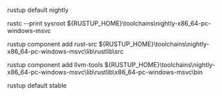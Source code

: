 rustup default nightly

rustc --print sysroot
${RUSTUP_HOME}\toolchains\nightly-x86_64-pc-windows-msvc

rustup component add rust-src
${RUSTUP_HOME}\toolchains\nightly-x86_64-pc-windows-msvc\lib\rustlib\src

rustup component add llvm-tools
${RUSTUP_HOME}\toolchains\nightly-x86_64-pc-windows-msvc\lib\rustlib\x86_64-pc-windows-msvc\bin

rustup default stable
